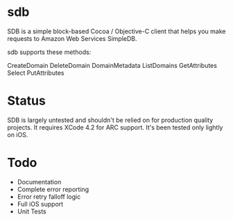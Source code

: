 sdb
===

SDB is a simple block-based Cocoa / Objective-C client that helps you make requests to Amazon Web Services SimpleDB.

sdb supports these methods:

CreateDomain
DeleteDomain
DomainMetadata
ListDomains
GetAttributes
Select
PutAttributes

Status
======

SDB is largely untested and shouldn't be relied on for production quality projects. It requires XCode 4.2 for ARC support. It's been tested only lightly on iOS.

Todo
====

- Documentation
- Complete error reporting
- Error retry falloff logic
- Full iOS support
- Unit Tests
